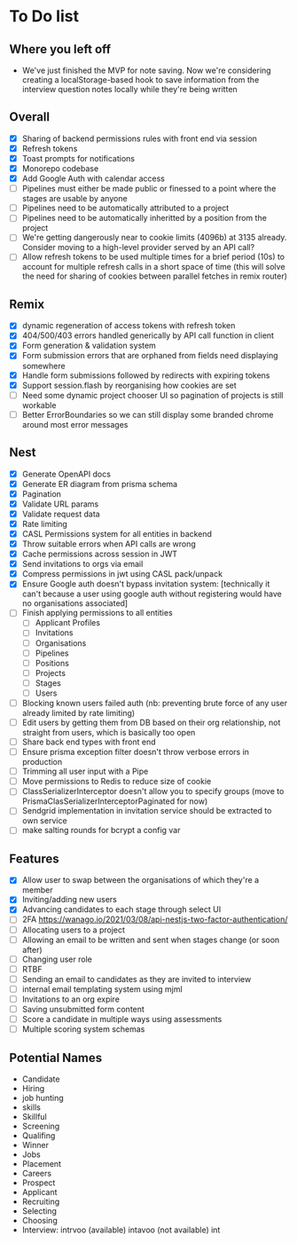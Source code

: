 # To Do list

## Where you left off

- We've just finished the MVP for note saving. Now we're considering creating a localStorage-based hook to save information from the interview question notes locally while they're being written

## Overall

- [x] Sharing of backend permissions rules with front end via session
- [x] Refresh tokens
- [x] Toast prompts for notifications
- [x] Monorepo codebase
- [x] Add Google Auth with calendar access
- [ ] Pipelines must either be made public or finessed to a point where the stages are usable by anyone
- [ ] Pipelines need to be automatically attributed to a project
- [ ] Pipelines need to be automatically inheritted by a position from the project
- [ ] We're getting dangerously near to cookie limits (4096b) at 3135 already. Consider moving to a high-level provider served by an API call?
- [ ] Allow refresh tokens to be used multiple times for a brief period (10s) to account for multiple refresh calls in a short space of time (this will solve the need for sharing of cookies between parallel fetches in remix router)

## Remix

- [x] dynamic regeneration of access tokens with refresh token
- [x] 404/500/403 errors handled generically by API call function in client
- [x] Form generation & validation system
- [x] Form submission errors that are orphaned from fields need displaying somewhere
- [x] Handle form submissions followed by redirects with expiring tokens
- [x] Support session.flash by reorganising how cookies are set
- [ ] Need some dynamic project chooser UI so pagination of projects is still workable
- [ ] Better ErrorBoundaries so we can still display some branded chrome around most error messages

## Nest

- [x] Generate OpenAPI docs
- [x] Generate ER diagram from prisma schema
- [x] Pagination
- [x] Validate URL params
- [x] Validate request data
- [x] Rate limiting
- [x] CASL Permissions system for all entities in backend
- [x] Throw suitable errors when API calls are wrong
- [x] Cache permissions across session in JWT
- [x] Send invitations to orgs via email
- [x] Compress permissions in jwt using CASL pack/unpack
- [x] Ensure Google auth doesn't bypass invitation system: [technically it can't because a user using google auth without registering would have no organisations associated]
- [ ] Finish applying permissions to all entities
  - [ ] Applicant Profiles
  - [ ] Invitations
  - [ ] Organisations
  - [ ] Pipelines
  - [ ] Positions
  - [ ] Projects
  - [ ] Stages
  - [ ] Users
- [ ] Blocking known users failed auth (nb: preventing brute force of any user already limited by rate limiting)
- [ ] Edit users by getting them from DB based on their org relationship, not straight from users, which is basically too open
- [ ] Share back end types with front end
- [ ] Ensure prisma exception filter doesn't throw verbose errors in production
- [ ] Trimming all user input with a Pipe
- [ ] Move permissions to Redis to reduce size of cookie
- [ ] ClassSerializerInterceptor doesn't allow you to specify groups (move to PrismaClasSerializerInterceptorPaginated for now)
- [ ] Sendgrid implementation in invitation service should be extracted to own service
- [ ] make salting rounds for bcrypt a config var

## Features

- [x] Allow user to swap between the organisations of which they're a member
- [x] Inviting/adding new users
- [x] Advancing candidates to each stage through select UI
- [ ] 2FA https://wanago.io/2021/03/08/api-nestjs-two-factor-authentication/
- [ ] Allocating users to a project
- [ ] Allowing an email to be written and sent when stages change (or soon after)
- [ ] Changing user role
- [ ] RTBF
- [ ] Sending an email to candidates as they are invited to interview
- [ ] internal email templating system using mjml
- [ ] Invitations to an org expire
- [ ] Saving unsubmitted form content
- [ ] Score a candidate in multiple ways using assessments
- [ ] Multiple scoring system schemas

## Potential Names

- Candidate
- Hiring
- job hunting
- skills
- Skillful
- Screening
- Qualifing
- Winner
- Jobs
- Placement
- Careers
- Prospect
- Applicant
- Recruiting
- Selecting
- Choosing
- Interview: intrvoo (available) intavoo (not available) int
